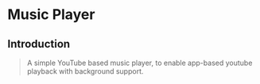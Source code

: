 # Music Player

## Introduction

> A simple YouTube based music player, to enable app-based youtube playback with background support.
